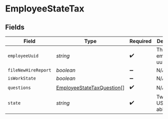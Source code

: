 # EmployeeStateTax


## Fields

| Field                                                                         | Type                                                                          | Required                                                                      | Description                                                                   |
| ----------------------------------------------------------------------------- | ----------------------------------------------------------------------------- | ----------------------------------------------------------------------------- | ----------------------------------------------------------------------------- |
| `employeeUuid`                                                                | *string*                                                                      | :heavy_check_mark:                                                            | The employee's uuid                                                           |
| `fileNewHireReport`                                                           | *boolean*                                                                     | :heavy_minus_sign:                                                            | N/A                                                                           |
| `isWorkState`                                                                 | *boolean*                                                                     | :heavy_minus_sign:                                                            | N/A                                                                           |
| `questions`                                                                   | [EmployeeStateTaxQuestion](../../models/shared/employeestatetaxquestion.md)[] | :heavy_check_mark:                                                            | N/A                                                                           |
| `state`                                                                       | *string*                                                                      | :heavy_check_mark:                                                            | Two letter US state abbreviation                                              |
